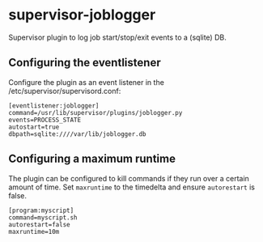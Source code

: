 supervisor-joblogger
====================

Supervisor plugin to log job start/stop/exit events to a (sqlite) DB.

Configuring the eventlistener
-----------------------------
Configure the plugin as an event listener in the /etc/supervisor/supervisord.conf:

    [eventlistener:joblogger]
    command=/usr/lib/supervisor/plugins/joblogger.py
    events=PROCESS_STATE
    autostart=true
    dbpath=sqlite:////var/lib/joblogger.db

Configuring a maximum runtime
-----------------------------

The plugin can be configured to kill commands if they run over a certain amount
of time.  Set `maxruntime` to the timedelta and ensure `autorestart` is false.

    [program:myscript]
    command=myscript.sh
    autorestart=false
    maxruntime=10m

